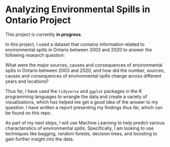 # Analyzing Environmental Spills in Ontario Project

This project is currently **in progress**.

In this project, I used a dataset that contains information related to environmental spills in Ontario between 2003 and 2020 to answer the following research question:

What were the major sources, causes and consequences of environmental spills in Ontario between 2003
and 2020, and how did the number, sources, causes and consequences of environmental spills change across
different years and locations?

Thus far, I have used the `tidyverse` and `ggplot` packages in the R programming languages to wrangle the data and create a variety of visualizations, which has helped me get a good idea of the answer to my question. I have written a report presenting my findings thus far, which can be found on this repo.

As part of my next steps, I will use Machine Learning to help predict various characteristics of environmental spills. Specifically, I am looking to use techniques like bagging, random forests, decision trees, and boosting to gain further insight into the data. 
